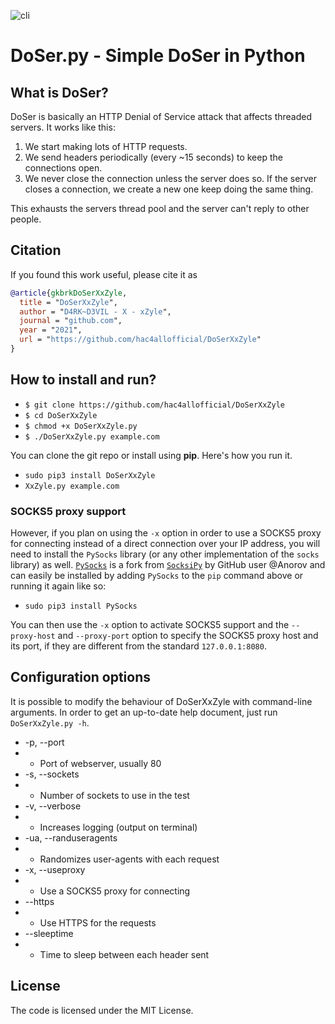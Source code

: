 ![cli](https://i.postimg.cc/L6LX1r9Z/newlo9o.png)

# DoSer.py - Simple DoSer in Python

## What is DoSer?
DoSer is basically an HTTP Denial of Service attack that affects threaded servers. It works like this:

1. We start making lots of HTTP requests.
2. We send headers periodically (every ~15 seconds) to keep the connections open.
3. We never close the connection unless the server does so. If the server closes a connection, we create a new one keep doing the same thing.

This exhausts the servers thread pool and the server can't reply to other people.

## Citation

If you found this work useful, please cite it as

```bibtex
@article{gkbrkDoSerXxZyle,
  title = "DoSerXxZyle",
  author = "D4RK~D3VIL - X - xZyle",
  journal = "github.com",
  year = "2021",
  url = "https://github.com/hac4allofficial/DoSerXxZyle"
}
```

## How to install and run?
 
* `$ git clone https://github.com/hac4allofficial/DoSerXxZyle`
* `$ cd DoSerXxZyle`
* `$ chmod +x DoSerXxZyle.py`
* `$ ./DoSerXxZyle.py example.com`


You can clone the git repo or install using **pip**. Here's how you run it.

* `sudo pip3 install DoSerXxZyle`
* `XxZyle.py example.com`

### SOCKS5 proxy support

However, if you plan on using the `-x` option in order to use a SOCKS5 proxy for connecting instead of a direct connection over your IP address, you will need to install the `PySocks` library (or any other implementation of the `socks` library) as well. [`PySocks`](https://github.com/Anorov/PySocks) is a fork from [`SocksiPy`](http://socksipy.sourceforge.net/) by GitHub user @Anorov and can easily be installed by adding `PySocks` to the `pip` command above or running it again like so:

* `sudo pip3 install PySocks`

You can then use the `-x` option to activate SOCKS5 support and the `--proxy-host` and `--proxy-port` option to specify the SOCKS5 proxy host and its port, if they are different from the standard `127.0.0.1:8080`.

## Configuration options
It is possible to modify the behaviour of DoSerXxZyle with command-line
arguments. In order to get an up-to-date help document, just run
`DoSerXxZyle.py -h`.

* -p, --port
* * Port of webserver, usually 80
* -s, --sockets
* * Number of sockets to use in the test
* -v, --verbose
* * Increases logging (output on terminal)
* -ua, --randuseragents
* * Randomizes user-agents with each request
* -x, --useproxy
* * Use a SOCKS5 proxy for connecting
* --https
* * Use HTTPS for the requests
* --sleeptime
* * Time to sleep between each header sent

## License
The code is licensed under the MIT License.
                                               
